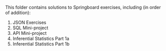 This folder contains solutions to Springboard exercises, including (in order of addition):

1. JSON Exercises
2. SQL Mini-project
3. API Mini-project
4. Inferential Statistics Part 1a
5. Inferential Statistics Part 1b
